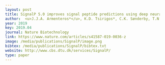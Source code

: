 ```yaml
--- 
layout: post
title: SignalP 5.0 improves signal peptide predictions using deep neural networks
author:  <u>J.J.A. Armenteros*</u>, K.D. Tsirigos*, C.K. Sønderby, T.N. Petersen, O. Winther, S. Brunak, G.v. Heijne, H. Nielsen (*equal contribution)
year: 2019
key: 2019.04
journal: Nature Biotechnology
link: https://www.nature.com/articles/s41587-019-0036-z
image: /media/publications/SignalP/image.png
bibtex: /media/publications/SignalP/bibtex.txt
website: http://www.cbs.dtu.dk/services/SignalP/
type: paper
---
```

